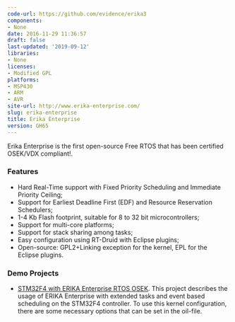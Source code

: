 ```yaml
---
code-url: https://github.com/evidence/erika3
components:
- None
date: 2016-11-29 11:36:57
draft: false
last-updated: '2019-09-12'
libraries:
- None
licenses:
- Modified GPL
platforms:
- MSP430
- ARM
- AVR
site-url: http://www.erika-enterprise.com/
slug: erika-enterprise
title: Erika Enterprise
version: GH65
---
```

Erika Enterprise is the first open-source Free RTOS that has been certified OSEK/VDX compliant!.

<!--more-->

### Features
- Hard Real-Time support with Fixed Priority Scheduling and Immediate Priority Ceiling;
- Support for Earliest Deadline First (EDF) and Resource Reservation Schedulers;
- 1-4 Kb Flash footprint, suitable for 8 to 32 bit microcontrollers;
- Support for multi-core platforms;
- Support for stack sharing among tasks;
- Easy configuration using RT-Druid with Eclipse plugins;
- Open-source: GPL2+Linking exception for the kernel, EPL for the Eclipse plugins.


### Demo Projects
- [STM32F4 with ERIKA Enterprise RTOS OSEK](http://scholtyssek.org/blog/2014/11/21/stm32f4-with-erika-enterprise-rtos-osek/). This project describes the usage of ERIKA Enterprise with extended tasks and event based scheduling on the STM32F4 controller. To use this kernel configuration, there are some necessary options that can be set in the oil-file.
